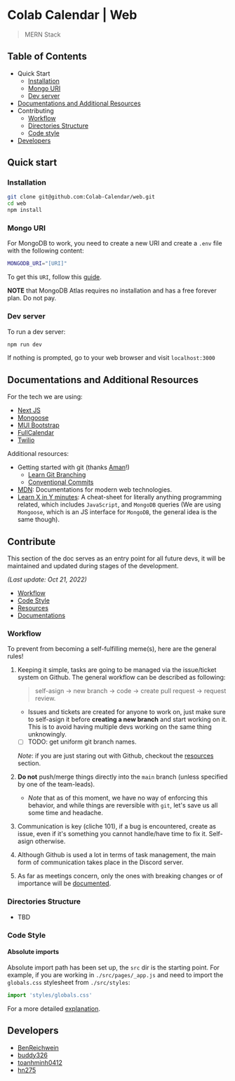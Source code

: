 # Colab Calendar | Web

> MERN Stack

## Table of Contents

- Quick Start
  - [Installation](#installation)
  - [Mongo URI](#Mongo-URI)
  - [Dev server](#Dev-server)
- [Documentations and Additional Resources](#Documentations-and-Additional-Resources)
- Contributing
  - [Workflow](#Workflow)
  - [Directories Structure](#Directories-Structure)
  - [Code style](#Code-style)
- [Developers](#Developers)

## Quick start

### Installation

```sh
git clone git@github.com:Colab-Calendar/web.git
cd web
npm install
```

### Mongo URI

For MongoDB to work, you need to create a new URI and create a `.env` file with
the following content:

```sh
MONGODB_URI="[URI]"
```

To get this `URI`, follow this
[guide](https://www.mongodb.com/docs/atlas/driver-connection/?tck=docs_driver_nodejs).

**NOTE** that MongoDB Atlas requires no installation and has a free forever
plan. Do not pay.

### Dev server

To run a dev server:

```sh
npm run dev
```

If nothing is prompted, go to your web browser and visit `localhost:3000`

## Documentations and Additional Resources

For the tech we are using:

- [Next JS](https://nextjs.org/docs/getting-started)
- [Mongoose](https://mongoosejs.com/docs/api.html)
- [MUI Bootstrap](https://mui.com/material-ui/getting-started/overview/)
- [FullCalendar](https://fullcalendar.io/docs)
- [Twilio](https://www.twilio.com/docs)

Additional resources:

- Getting started with git (thanks [Aman](https://github.com/buddy326?tab=rhttps://learngitbranching.js.org/epositories)!)
  - [Learn Git Branching](https://learngitbranching.js.org/)
  - [Conventional Commits](https://www.conventionalcommits.org/en/v1.0.0/)
- [MDN](https://developer.mozilla.org/en-US/): Documentations for modern web technologies.
- [Learn X in Y minutes](https://learnxinyminutes.com/): A cheat-sheet for literally anything
  programming related, which includes `JavaScript`, and `MongoDB` queries (We are using
  `Mongoose`, which is an JS interface for `MongoDB`, the general idea is the same though).

## Contribute

This section of the doc serves as an entry point for all future devs, it will be maintained and updated
during stages of the development.

_(Last update: Oct 21, 2022)_

- [Workflow](#Workflow)
- [Code Style](#Code-Style)
- [Resources](#Resources)
- [Documentations](#Documentations)

### Workflow

To prevent from becoming a self-fulfilling meme(s), here are the general rules!

1. Keeping it simple, tasks are going to be managed via the issue/ticket system on Github. The
   general workflow can be described as following:

   > self-asign &#8594; new branch &#8594; code &#8594; create pull request &#8594; request review.

   - Issues and tickets are created for anyone to work on, just make sure
     to self-asign it before **creating a new branch** and start working on it. This is to avoid
     having multiple devs working on the same thing unknowingly.
   - [ ] TODO: get uniform git branch names.

   _Note_: if you are just staring out with Github, checkout the [resources](#Resources) section.

2. **Do not** push/merge things directly into the `main` branch (unless specified by one of the
   team-leads).

   - _Note_ that as of this moment, we have no way of enforcing this behavior, and while
     things are reversible with `git`, let's save us all some time and headache.

3. Communication is key (cliche 101), if a bug is encountered, create as issue, even if it's
   something you cannot handle/have time to fix it. Self-asign otherwise.

4. Although Github is used a lot in terms of task management, the main form of communication
   takes place in the Discord server.

5. As far as meetings concern, only the ones with breaking changes or of importance will be
   [documented](./docs/meetings).

### Directories Structure

- TBD

### Code Style

#### Absolute imports

Absolute import path has been set up, the `src` dir is the starting point. For example, if
you are working in `./src/pages/_app.js` and need to import the `globals.css` stylesheet from
`./src/styles`:

```JavaScript
import 'styles/globals.css'
```

For a more detailed [explanation](https://nextjs.org/docs/advanced-features/module-path-aliases).

## Developers

- [BenReichwein](https://github.com/BenReichwein)
- [buddy326](https://github.com/buddy326)
- [toanhminh0412](https://github.com/toanhminh0412)
- [hn275](https://github.com/hn275)
